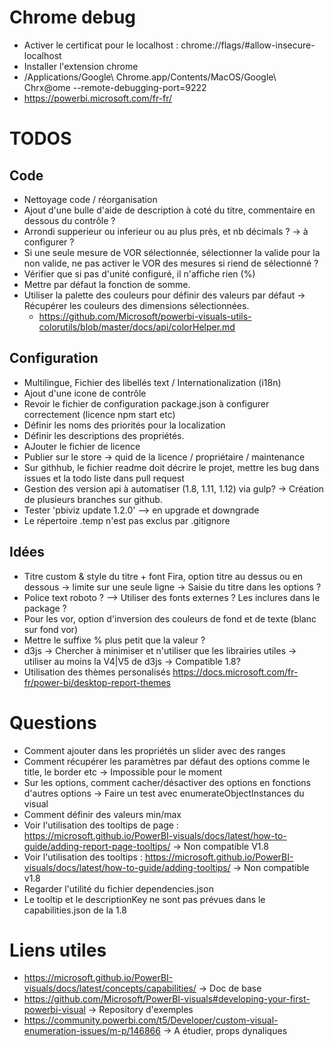 # Chrome debug
- Activer le certificat pour le localhost : chrome://flags/#allow-insecure-localhost
- Installer l'extension chrome
- /Applications/Google\ Chrome.app/Contents/MacOS/Google\ Chrx@ome --remote-debugging-port=9222
- https://powerbi.microsoft.com/fr-fr/

# TODOS

## Code
- Nettoyage code / réorganisation
- Ajout d'une bulle d'aide de description à coté du titre, commentaire en dessous du contrôle ?
- Arrondi supperieur ou inferieur ou au plus près, et nb décimals ? -> à configurer ?
- Si une seule mesure de VOR sélectionnée, sélectionner la valide pour la non valide, ne pas activer le VOR des mesures si riend de sélectionné ?
- Vérifier que si pas d'unité configuré, il n'affiche rien (%)
- Mettre par défaut la fonction de somme.
- Utiliser la palette des couleurs pour définir des valeurs par défaut -> Récupérer les couleurs des dimensions sélectionnées.
    - https://github.com/Microsoft/powerbi-visuals-utils-colorutils/blob/master/docs/api/colorHelper.md

## Configuration
- Multilingue, Fichier des libellés text / Internationalization (i18n)
- Ajout d'une icone de contrôle
- Revoir le fichier de configuration package.json à configurer correctement (licence npm start etc)
- Définir les noms des priorités pour la localization
- Définir les descriptions des propriétés.
- AJouter le fichier de licence
- Publier sur le store -> quid de la licence / propriétaire / maintenance
- Sur githhub, le fichier readme doit décrire le projet, mettre les bug dans issues et la todo liste dans pull request
- Gestion des version api à automatiser (1.8, 1.11, 1.12) via gulp? -> Création de plusieurs branches sur github.
- Tester 'pbiviz update 1.2.0' --> en upgrade et downgrade
- Le répertoire .temp n'est pas exclus par .gitignore

## Idées
- Titre custom & style du titre + font Fira, option titre au dessus ou en dessous -> limite sur une seule ligne -> Saisie du titre dans les options ?
- Police text roboto  ? --> Utiliser des fonts externes ? Les inclures dans le package ?
- Pour les vor, option d'inversion des couleurs de fond et de texte (blanc sur fond vor)
- Mettre le suffixe % plus petit que la valeur ?
- d3js -> Chercher à minimiser et n'utiliser que les librairies utiles -> utiliser au moins la V4|V5 de d3js -> Compatible 1.8?
- Utilisation des thèmes personalisés https://docs.microsoft.com/fr-fr/power-bi/desktop-report-themes

# Questions
- Comment ajouter dans les propriétés un slider avec des ranges
- Comment récupérer les paramètres par défaut des options comme le title, le border etc -> Impossible pour le moment
- Sur les options, comment cacher/désactiver des options en fonctions d'autres options -> Faire un test avec enumerateObjectInstances du visual
- Comment définir des valeurs min/max
- Voir l'utilisation des tooltips de page : https://microsoft.github.io/PowerBI-visuals/docs/latest/how-to-guide/adding-report-page-tooltips/ -> Non compatible V1.8
- Voir l'utilisation des tooltips : https://microsoft.github.io/PowerBI-visuals/docs/latest/how-to-guide/adding-tooltips/ -> Non compatible v1.8
- Regarder l'utilité du fichier dependencies.json
- Le tooltip et le descriptionKey ne sont pas prévues dans le capabilities.json de la 1.8 

# Liens utiles
- https://microsoft.github.io/PowerBI-visuals/docs/latest/concepts/capabilities/  -> Doc de base
- https://github.com/Microsoft/PowerBI-visuals#developing-your-first-powerbi-visual -> Repository d'exemples
- https://community.powerbi.com/t5/Developer/custom-visual-enumeration-issues/m-p/146866 -> A étudier, props dynaliques

